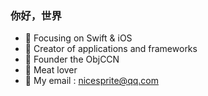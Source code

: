 <!--
**NiceSprite34/NiceSprite34** is a ✨ _special_ ✨ repository because its `README.md` (this file) appears on your GitHub profile.

Here are some ideas to get you started:

- 🔭 I’m currently working on ...
- 🌱 I’m currently learning ...
- 👯 I’m looking to collaborate on ...
- 🤔 I’m looking for help with ...
- 💬 Ask me about ...
- 📫 How to reach me: ...
- 😄 Pronouns: ...
- ⚡ Fun fact: ...
-->
### 你好，世界 

- :orange_book: Focusing on Swift & iOS
- :hammer: Creator of applications and frameworks
- :ram: Founder the ObjCCN
- :meat_on_bone: Meat lover
- :meat_on_bone: My email : nicesprite@qq.com
